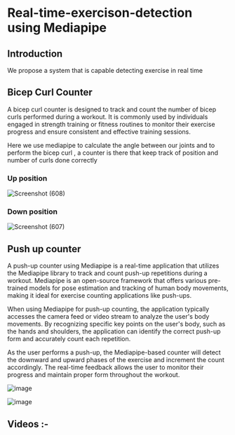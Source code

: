 # Real-time-exercison-detection using Mediapipe

## Introduction 

We propose a system that is capable detecting exercise in real time 

## Bicep Curl Counter

A bicep curl counter is designed to track and count the number of bicep curls performed during a workout. It is commonly used by individuals engaged in strength training or fitness routines to monitor their exercise progress and ensure consistent and effective training sessions.

Here we use mediapipe to calculate the angle between our joints and to perform the bicep curl , a counter is there that keep track of position and number of curls done correctly


### Up position



![Screenshot (608)](https://github.com/Dipanshu-Jagat/Real-time-exercison-detection/assets/86709644/2e230ff6-07eb-4bdc-92e4-7315218beb3c)

### Down position

![Screenshot (607)](https://github.com/Dipanshu-Jagat/Real-time-exercison-detection/assets/86709644/7a9bb041-4440-421c-bb54-d50c60e90480)

## Push up counter

A push-up counter using Mediapipe is a real-time application that utilizes the Mediapipe library to track and count push-up repetitions during a workout. Mediapipe is an open-source framework that offers various pre-trained models for pose estimation and tracking of human body movements, making it ideal for exercise counting applications like push-ups.

When using Mediapipe for push-up counting, the application typically accesses the camera feed or video stream to analyze the user's body movements. By recognizing specific key points on the user's body, such as the hands and shoulders, the application can identify the correct push-up form and accurately count each repetition.

As the user performs a push-up, the Mediapipe-based counter will detect the downward and upward phases of the exercise and increment the count accordingly. The real-time feedback allows the user to monitor their progress and maintain proper form throughout the workout.

![image](https://github.com/Dipanshu-Jagat/Real-time-exercison-detection/assets/86709644/740f945f-474c-41f9-adc6-203b93c53504)

![image](https://github.com/Dipanshu-Jagat/Real-time-exercison-detection/assets/86709644/aa6afebe-7285-4254-8f95-41d3f2d9ce51)

## Videos :-





